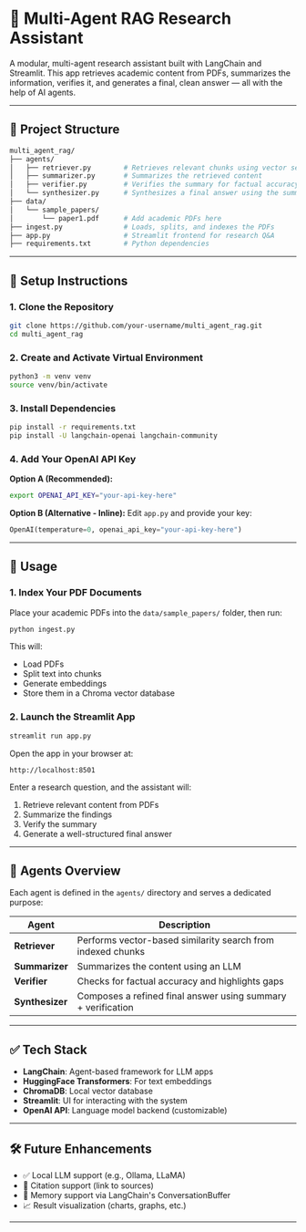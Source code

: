 # 🧠 Multi-Agent RAG Research Assistant

A modular, multi-agent research assistant built with LangChain and Streamlit. This app retrieves academic content from PDFs, summarizes the information, verifies it, and generates a final, clean answer — all with the help of AI agents.

---

## 📁 Project Structure

```bash
multi_agent_rag/
├── agents/
│   ├── retriever.py        # Retrieves relevant chunks using vector search
│   ├── summarizer.py       # Summarizes the retrieved content
│   ├── verifier.py         # Verifies the summary for factual accuracy
│   └── synthesizer.py      # Synthesizes a final answer using the summary + verification
├── data/
│   └── sample_papers/
│       └── paper1.pdf      # Add academic PDFs here
├── ingest.py               # Loads, splits, and indexes the PDFs
├── app.py                  # Streamlit frontend for research Q&A
├── requirements.txt        # Python dependencies
```

---

## 🚀 Setup Instructions

### 1. Clone the Repository

```bash
git clone https://github.com/your-username/multi_agent_rag.git
cd multi_agent_rag
```

### 2. Create and Activate Virtual Environment

```bash
python3 -m venv venv
source venv/bin/activate
```

### 3. Install Dependencies

```bash
pip install -r requirements.txt
pip install -U langchain-openai langchain-community
```

### 4. Add Your OpenAI API Key

**Option A (Recommended):**
```bash
export OPENAI_API_KEY="your-api-key-here"
```

**Option B (Alternative - Inline):**
Edit `app.py` and provide your key:
```python
OpenAI(temperature=0, openai_api_key="your-api-key-here")
```

---

## 📄 Usage

### 1. Index Your PDF Documents

Place your academic PDFs into the `data/sample_papers/` folder, then run:

```bash
python ingest.py
```

This will:
- Load PDFs
- Split text into chunks
- Generate embeddings
- Store them in a Chroma vector database

### 2. Launch the Streamlit App

```bash
streamlit run app.py
```

Open the app in your browser at:
```
http://localhost:8501
```

Enter a research question, and the assistant will:
1. Retrieve relevant content from PDFs
2. Summarize the findings
3. Verify the summary
4. Generate a well-structured final answer

---

## 🧩 Agents Overview

Each agent is defined in the `agents/` directory and serves a dedicated purpose:

| Agent        | Description |
|--------------|-------------|
| **Retriever** | Performs vector-based similarity search from indexed chunks |
| **Summarizer** | Summarizes the content using an LLM |
| **Verifier** | Checks for factual accuracy and highlights gaps |
| **Synthesizer** | Composes a refined final answer using summary + verification |

---

## ✅ Tech Stack

- **LangChain**: Agent-based framework for LLM apps
- **HuggingFace Transformers**: For text embeddings
- **ChromaDB**: Local vector database
- **Streamlit**: UI for interacting with the system
- **OpenAI API**: Language model backend (customizable)

---

## 🛠 Future Enhancements

- ✅ Local LLM support (e.g., Ollama, LLaMA)
- 📄 Citation support (link to sources)
- 🧠 Memory support via LangChain's ConversationBuffer
- 📈 Result visualization (charts, graphs, etc.)

---
